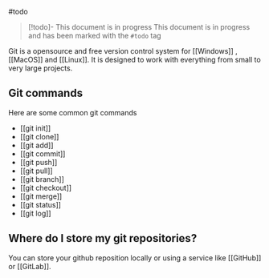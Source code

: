 #todo
> [!todo]- This document is in progress
> This document is in progress and has been marked with the `#todo` tag

Git is a opensource and free version control system for [[Windows]] , [[MacOS]] and [[Linux]]. It is designed to  work with everything from small to very large projects.

## Git commands
Here are some common git commands
- [[git init]]
- [[git clone]]
- [[git add]]
- [[git commit]]
- [[git push]]
- [[git pull]]
- [[git branch]]
- [[git checkout]]
- [[git merge]]
- [[git status]]
- [[git log]]

## Where do I store my git repositories?
You can store your github reposition locally or using a service like [[GitHub]] or [[GitLab]].